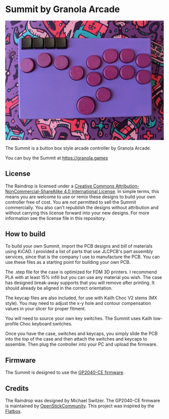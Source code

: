 # Summit by Granola Arcade

![Summit fightstick](/Images/summit.jpg "Summit fightstick")

The Summit is a button box style arcade controller by Granola Arcade.

You can buy the Summit at https://granola.games

## License
The Raindrop is licensed under a <a rel="license" href="http://creativecommons.org/licenses/by-nc-sa/4.0/">Creative Commons Attribution-NonCommercial-ShareAlike 4.0 International License</a>. In simple terms, this means you are welcome to use or remix these designs to build your own controller free of cost. You are *not* permitted to sell the Summit commercially. You also can't republish the designs without attribution and without carrying this license forward into your new designs. For more information see the license file in this repository.

## How to build
To build your own Summit, import the PCB designs and bill of materials using KiCAD. I provided a list of parts that use JLCPCB's part assembly services, since that is the company I use to manufacture the PCB. You can use these files as a starting point for building your own PCB.

The .step file for the case is optimized for FDM 3D printers. I recommend PLA with at least 15% infill but you can use any material you wish. The case has designed break-away supports that you will remove after printing. It should already be aligned in the correct orientation.

The keycap files are also included, for use with Kailh Choc V2 stems (MX style). You may need to adjust the x-y hole and contour compensation values in your slicer for proper fitment.

You will need to source your own key switches. The Summit uses Kailh low-profile Choc keyboard switches.

Once you have the case, switches and keycaps, you simply slide the PCB into the top of the case and then attach the switches and keycaps to assemble. Then plug the controller into your PC and upload the firmware.

## Firmware
The Summit is designed to use the <a rel="GP2040-CE firmware" href="https://github.com/OpenStickCommunity/GP2040-CE">GP2040-CE firmware</a>.

## Credits
The Raindrop was designed by Michael Switzer. The GP2040-CE firmware is maintained by <a href="https://github.com/OpenStickCommunity">OpenStickCommunity</a>. This project was inspired by the <a href="https://github.com/jfedor2/flatbox">Flatbox</a>.